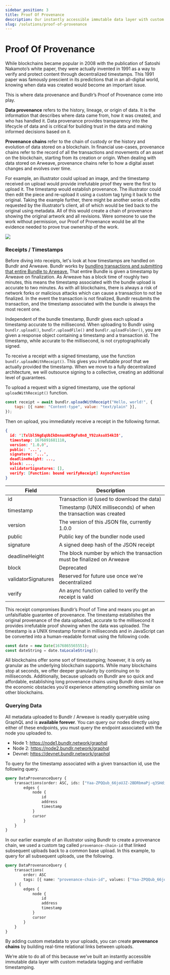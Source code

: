 ```yaml
---
sidebar_position: 3
title: Proof Of Provenance
description: Our instantly accessible immutable data layer with custom metadata tagging and verifiable timestamping helps you build irrefutable provenance chains.
slug: /solutions/proof-of-provenance
---
```


# Proof Of Provenance

While blockchains became popular in 2008 with the publication of Satoshi Nakamoto’s white paper, they were actually invented in 1991 as a way to verify and protect content through decentralized timestamps. This 1991 paper was famously prescient in its predictions that in an all-digital world, knowing when data was created would become an important issue.

This is where data provenance and Bundlr’s Proof of Provenance come into play.

**Data provenance** refers to the history, lineage, or origin of data. It is the information that describes where data came from, how it was created, and who has handled it. Data provenance provides transparency into the lifecycle of data and is critical for building trust in the data and making informed decisions based on it.

**Provenance chains** refer to the chain of custody or the history and evolution of data stored on a blockchain. In financial use-cases, provenance chains refer to the record of all the transactions and movements of an asset on the blockchain, starting from its creation or origin. When dealing with data stored on Arweave, provenance chains refer to how a digital asset changes and evolves over time.

For example, an illustrator could upload an image, and the timestamp received on upload would provide irrefutable proof they were the first to upload it. The timestamp would establish provenance. The illustrator could then edit the piece and re-upload it using a custom tag tying it back to the original. Taking the example further, there might be another series of edits requested by the illustrator’s client, all of which would be tied back to the original using metadata. All of this would create a chain of provenance showing the original artwork and all revisions. Were someone to use the work without permission, our Proof of Provenance would be all the evidence needed to prove true ownership of the work.

![](../../../static/img/learn/PoP2.png)

### Receipts / Timestamps

Before diving into receipts, let's look at how timestamps are handled on Bundlr and Arweave. Bundlr works by [bundling transactions and submitting that entire Bundle to Arweave.](/learn/transaction-lifecycle) That entire Bundle is given a timestamp by Arweave on finalization. As Arweave has a block time of roughly two minutes, this means the timestamp associated with the bundle upload is accurate to two minutes. As with all blockchains, there is always a risk of network forks or malicious attacks which can cause a transaction to not be finalized. In the event the transaction is not finalized, Bundlr resubmits the transaction, and the timestamp associated with the bundle is always the most recent one.

Independent of the bundle timestamp, Bundlr gives each upload a timestamp accurate to the millisecond. When uploading to Bundlr using `bundlr.upload()`, `bundlr.uploadFile()` and `bundlr.uploadFolder()`, you are given a response object containing a timestamp and a transaction id. The timestamp, while accurate to the millisecond, is not cryptographically signed.

To receive a receipt with a signed timestamp, use the function `bundlr.uploadWithReceipt()`. This gives you irrefutable proof that we actually provided the timestamp. When we move to a fully decentralized architecture, we will outsource signing to a collective, creating an additional level of guarantees.

To upload a request with a signed timestamp, use the optional `uploadWithReceipt()` function.

```js
const receipt = await bundlr.uploadWithReceipt("Hello, world!", {
	tags: [{ name: "Content-type", value: "text/plain" }],
});
```

Then on upload, you immediately receive a receipt in the following format.

```json
{
  id: '1Txlbl5NgEqUbIkDnnunHC0gFx0n8_Y92zAsoX54kI8',
  timestamp: 1676891681110,
  version: '1.0.0',
  public: '...',
  signature: '...',
  deadlineHeight: ...,
  block: ...,
  validatorSignatures: [],
  verify: [Function: bound verifyReceipt] AsyncFunction
}
```

| Field               | Description                                                            |
| ------------------- | ---------------------------------------------------------------------- |
| id                  | Transaction id (used to download the data)                             |
| timestamp           | Timestamp (UNIX milliseconds) of when the transaction was created      |
| version             | The version of this JSON file, currently 1.0.0                         |
| public              | Public key of the bundler node used                                    |
| signature           | A signed deep hash of the JSON receipt                                 |
| deadlineHeight      | The block number by which the transaction must be finalized on Arweave |
| block               | Deprecated                                                             |
| validatorSignatures | Reserved for future use once we're decentralized                       |
| verify              | An async function called to verify the receipt is valid                |

This receipt compromises Bundlr’s Proof of Time and means you get an unfalsifiable guarantee of provenance. The timestamp establishes the original provenance of the data uploaded, accurate to the millisecond it provides irrefutable proof showing when the data was uploaded. The timestamp is a UNIX timestamp format in milliseconds and in JavaScript can be converted into a human-readable format using the following code.

```js
const date = new Date(1676865565551);
const dateString = date.toLocaleString();
```

All blockchains offer some sort of timestamping; however, it is only as granular as the underlying blockchain supports. While many blockchains stop at seconds, we offer deeper granularity by continuing on to milliseconds. Additionally, because uploads on Bundlr are so quick and affordable, establishing long provenance chains using Bundlr does not have the economic obstacles you’d experience attempting something similar on other blockchains.

### Querying Data

All metadata uploaded to Bundlr / Arweave is readily queryable using GraphQL and is **available forever**. You can query our nodes directly using either of these endpoints, you must query the endpoint associated with the node you uploaded to.

-   Node 1: https://node1.bundlr.network/graphql
-   Node 2: https://node2.bundlr.network/graphql
-   Devnet: https://devnet.bundlr.network/graphql

To query for the timestamp associated with a given transaction id, use the following query.

```graphql
query DataProvenanceQuery {
	transactions(order: ASC, ids: ["Yaa-ZPQQub_66joUJZ-2BDRbmaPj-q3SHdiSiHb06hc"]) {
		edges {
			node {
				id
				address
				timestamp
			}
			cursor
		}
	}
}
```

In our earlier example of an illustrator using Bundlr to create a provenance chain, we used a custom tag called `provenance-chain-id` that linked subsequent uploads back to a common base upload. In this example, to query for all subsequent uploads, use the following.

```graphql
query DataProvenanceQuery {
	transactions(
		order: ASC
		tags: [{ name: "provenance-chain-id", values: ["Yaa-ZPQQub_66joUJZ-2BDRbmaPj-q3SHdiSiHb06hc"] }]
	) {
		edges {
			node {
				id
				address
				timestamp
			}
			cursor
		}
	}
}
```

By adding custom metadata to your uploads, you can create **provenance chains** by building real-time relational links between uploads.

We’re able to do all of this because we’ve built an instantly accessible immutable data layer with custom metadata tagging and verifiable timestamping.
